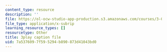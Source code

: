 ```yaml
---
content_type: resource
description: ''
file: https://ol-ocw-studio-app-production.s3.amazonaws.com/courses/3-091sc-introduction-to-solid-state-chemistry-fall-2010/7a5376097f595294b890873d41043bd0_StY_01uUFSY.vtt
file_type: application/x-subrip
learning_resource_types: []
resourcetype: Other
title: 3play caption file
uid: 7a537609-7f59-5294-b890-873d41043bd0
---
```

